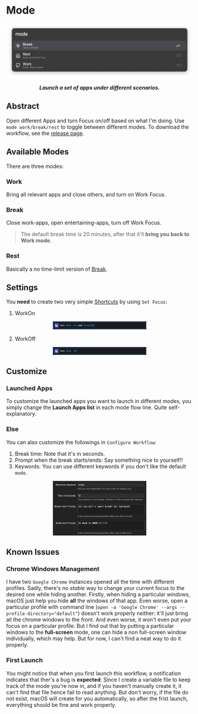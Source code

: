 # Mode

<p align="center">
	<img src="./demo/preview.png">
</p>

<p align="center"><b><i>
	Launch a set of apps under different scenarios.
</i></b></p>

## Abstract

Open different Apps and turn Focus on/off based on what I'm doing. Use `mode work/break/rest` to toggle between different modes. To download the workflow, see the [release page](https://github.com/sleepymalc/mode/releases).

## Available Modes

There are three modes:

### Work

Bring all relevant apps and close others, and turn on Work Focus.

### Break

Close work-apps, open entertaining-apps, turn off Work Focus.
> The default break time is 20 minutes, after that it'll **bring you back to Work mode**.

### Rest

Basically a no time-limit version of [Break](#break).

## Settings

You **need** to create two very simple [Shortcuts](https://support.apple.com/guide/shortcuts-mac/intro-to-shortcuts-apdf22b0444c/mac) by using `Set Focus`:

1. WorkOn

<p align="center">
	<img width="50%" src="./demo/WorkOn.png">
</p>

2. WorkOff

<p align="center">
	<img width="50%" src="./demo/WorkOff.png">
</p>

## Customize

### Launched Apps

To customize the launched apps you want to launch in different modes, you simply change the **Launch Apps list** in each mode flow line. Quite self-explanatory.

### Else

You can also customize the followings in `Configure Workflow`:

1. Break time: Note that it's in seconds.
2. Prompt when the break starts/ends: Say something nice to yourself!!
3. Keywords: You can use different keywords if you don't like the default `mode`.

<p align="center">
	<img width="50%" src="./demo/customize.png">
</p>

## Known Issues

### Chrome Windows Management

I have two `Google Chrome` instances opened all the time with different profiles. Sadly, there's no *stable* way to change your current focus to the desired one while hiding another. Firstly, when hiding a particular windows, macOS just help you hide **all** the windows of that app. Even worse, open a particular profile with command line (`open -a 'Google Chrome' --args --profile-directory="default"`) doesn't work properly neither: it'll just bring all the chrome windows to the front. And even worse, it won't even put your focus on a particular profile. But I find out that by putting a particular windows to the **full-screen** mode, one can hide a non full-screen window individually, which may help. But for now, I can't find a neat way to do it properly.

### First Launch

You might notice that when you first launch this workflow, a notification indicates that ther's a bug is **expected**: Since I create a variable file to keep track of the mode you're now in, and if you haven't manually create it, it can't find that file hence fail to read anything. But don't worry, if the file do not exist, macOS will create for you automatically, so after the frist launch, everything should be fine and work properly.

